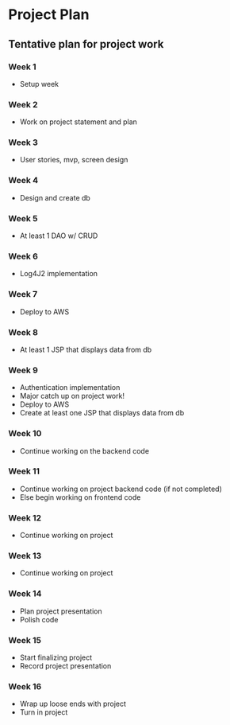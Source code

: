 # Project Plan
## Tentative plan for project work
### Week 1
- Setup week
### Week 2
- Work on project statement and plan
### Week 3
- User stories, mvp, screen design
### Week 4
- Design and create db
### Week 5
- At least 1 DAO w/ CRUD
### Week 6
- Log4J2 implementation
### Week 7
- Deploy to AWS
### Week 8
- At least 1 JSP that displays data from db
### Week 9
- Authentication implementation
- Major catch up on project work!
- Deploy to AWS
- Create at least one JSP that displays data from db
### Week 10
- Continue working on the backend code
### Week 11
- Continue working on project backend code (if not completed)
- Else begin working on frontend code
### Week 12
- Continue working on project
### Week 13
- Continue working on project
### Week 14
- Plan project presentation
- Polish code
### Week 15
- Start finalizing project
- Record project presentation
### Week 16
- Wrap up loose ends with project
- Turn in project